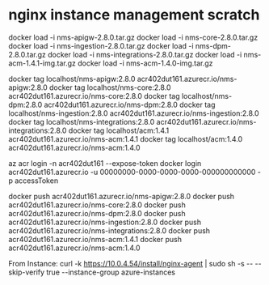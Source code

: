 # nginx instance management scratch

docker load -i nms-apigw-2.8.0.tar.gz
docker load -i nms-core-2.8.0.tar.gz  
docker load -i nms-ingestion-2.8.0.tar.gz
docker load -i nms-dpm-2.8.0.tar.gz
docker load -i nms-integrations-2.8.0.tar.gz
docker load -i nms-acm-1.4.1-img.tar.gz
docker load -i nms-acm-1.4.0-img.tar.gz

docker tag localhost/nms-apigw:2.8.0 acr402dut161.azurecr.io/nms-apigw:2.8.0
docker tag localhost/nms-core:2.8.0 acr402dut161.azurecr.io/nms-core:2.8.0
docker tag localhost/nms-dpm:2.8.0 acr402dut161.azurecr.io/nms-dpm:2.8.0
docker tag localhost/nms-ingestion:2.8.0 acr402dut161.azurecr.io/nms-ingestion:2.8.0
docker tag localhost/nms-integrations:2.8.0 acr402dut161.azurecr.io/nms-integrations:2.8.0
docker tag localhost/acm:1.4.1 acr402dut161.azurecr.io/nms-acm:1.4.1
docker tag localhost/acm:1.4.0 acr402dut161.azurecr.io/nms-acm:1.4.0


az acr login -n acr402dut161 --expose-token
docker login acr402dut161.azurecr.io -u 00000000-0000-0000-0000-000000000000 -p accessToken

docker push acr402dut161.azurecr.io/nms-apigw:2.8.0
docker push acr402dut161.azurecr.io/nms-core:2.8.0
docker push acr402dut161.azurecr.io/nms-dpm:2.8.0
docker push acr402dut161.azurecr.io/nms-ingestion:2.8.0
docker push acr402dut161.azurecr.io/nms-integrations:2.8.0
docker push acr402dut161.azurecr.io/nms-acm:1.4.1
docker push acr402dut161.azurecr.io/nms-acm:1.4.0


From Instance:
curl -k https://10.0.4.54/install/nginx-agent | sudo sh -s -- --skip-verify true --instance-group azure-instances